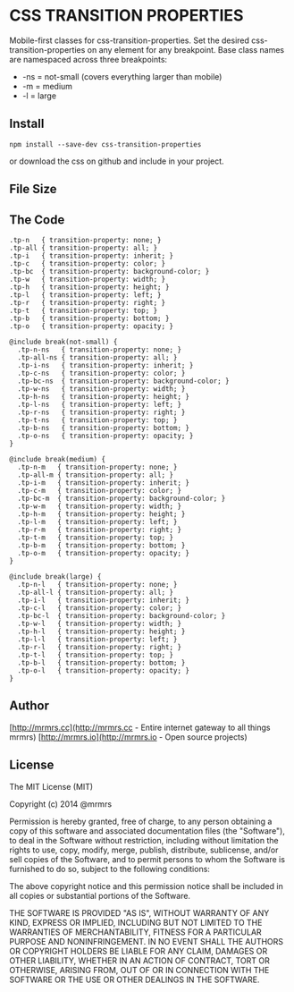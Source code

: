# CSS TRANSITION PROPERTIES

  Mobile-first classes for css-transition-properties.
  Set the desired css-transition-properties on any element for any breakpoint.
  Base class names are namespaced across three breakpoints:

*  -ns = not-small (covers everything larger than mobile)
*  -m  = medium
*  -l  = large

## Install
```
npm install --save-dev css-transition-properties
```
or download the css on github and include in your project.

## File Size


## The Code
```
.tp-n   { transition-property: none; }
.tp-all { transition-property: all; }
.tp-i   { transition-property: inherit; }
.tp-c   { transition-property: color; }
.tp-bc  { transition-property: background-color; }
.tp-w   { transition-property: width; }
.tp-h   { transition-property: height; }
.tp-l   { transition-property: left; }
.tp-r   { transition-property: right; }
.tp-t   { transition-property: top; }
.tp-b   { transition-property: bottom; }
.tp-o   { transition-property: opacity; }

@include break(not-small) {
  .tp-n-ns   { transition-property: none; }
  .tp-all-ns { transition-property: all; }
  .tp-i-ns   { transition-property: inherit; }
  .tp-c-ns   { transition-property: color; }
  .tp-bc-ns  { transition-property: background-color; }
  .tp-w-ns   { transition-property: width; }
  .tp-h-ns   { transition-property: height; }
  .tp-l-ns   { transition-property: left; }
  .tp-r-ns   { transition-property: right; }
  .tp-t-ns   { transition-property: top; }
  .tp-b-ns   { transition-property: bottom; }
  .tp-o-ns   { transition-property: opacity; }
}

@include break(medium) {
  .tp-n-m   { transition-property: none; }
  .tp-all-m { transition-property: all; }
  .tp-i-m   { transition-property: inherit; }
  .tp-c-m   { transition-property: color; }
  .tp-bc-m  { transition-property: background-color; }
  .tp-w-m   { transition-property: width; }
  .tp-h-m   { transition-property: height; }
  .tp-l-m   { transition-property: left; }
  .tp-r-m   { transition-property: right; }
  .tp-t-m   { transition-property: top; }
  .tp-b-m   { transition-property: bottom; }
  .tp-o-m   { transition-property: opacity; }
}

@include break(large) {
  .tp-n-l   { transition-property: none; }
  .tp-all-l { transition-property: all; }
  .tp-i-l   { transition-property: inherit; }
  .tp-c-l   { transition-property: color; }
  .tp-bc-l  { transition-property: background-color; }
  .tp-w-l   { transition-property: width; }
  .tp-h-l   { transition-property: height; }
  .tp-l-l   { transition-property: left; }
  .tp-r-l   { transition-property: right; }
  .tp-t-l   { transition-property: top; }
  .tp-b-l   { transition-property: bottom; }
  .tp-o-l   { transition-property: opacity; }
}

```

## Author

[http://mrmrs.cc](http://mrmrs.cc - Entire internet gateway to all things mrmrs)
[http://mrmrs.io](http://mrmrs.io - Open source projects)

## License

The MIT License (MIT)

Copyright (c) 2014 @mrmrs

Permission is hereby granted, free of charge, to any person obtaining a copy
of this software and associated documentation files (the "Software"), to deal
in the Software without restriction, including without limitation the rights
to use, copy, modify, merge, publish, distribute, sublicense, and/or sell
copies of the Software, and to permit persons to whom the Software is
furnished to do so, subject to the following conditions:

The above copyright notice and this permission notice shall be included in
all copies or substantial portions of the Software.

THE SOFTWARE IS PROVIDED "AS IS", WITHOUT WARRANTY OF ANY KIND, EXPRESS OR
IMPLIED, INCLUDING BUT NOT LIMITED TO THE WARRANTIES OF MERCHANTABILITY,
FITNESS FOR A PARTICULAR PURPOSE AND NONINFRINGEMENT. IN NO EVENT SHALL THE
AUTHORS OR COPYRIGHT HOLDERS BE LIABLE FOR ANY CLAIM, DAMAGES OR OTHER
LIABILITY, WHETHER IN AN ACTION OF CONTRACT, TORT OR OTHERWISE, ARISING FROM,
OUT OF OR IN CONNECTION WITH THE SOFTWARE OR THE USE OR OTHER DEALINGS IN
THE SOFTWARE.

